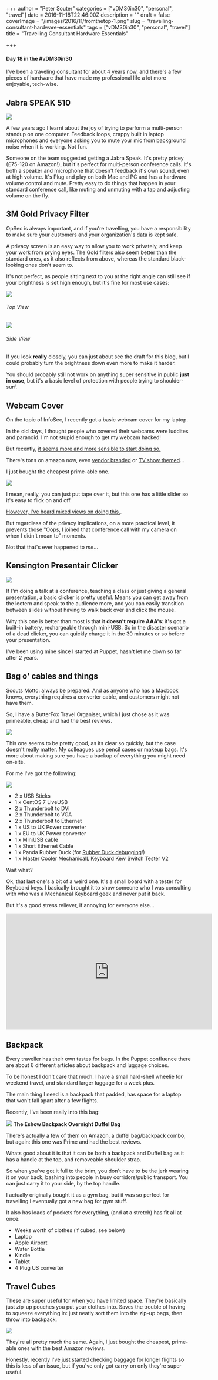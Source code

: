+++
author = "Peter Souter"
categories = ["vDM30in30", "personal", "travel"]
date = 2016-11-18T22:46:00Z
description = ""
draft = false
coverImage = "/images/2016/11/fromthetop-1.png"
slug = "travelling-consultant-hardware-essentials"
tags = ["vDM30in30", "personal", "travel"]
title = "Travelling Consultant Hardware Essentials"

+++

#### Day 18 in the #vDM30in30

I've been a traveling consultant for about 4 years now, and there's a few pieces of hardware that have made my professional life a lot more enjoyable, tech-wise.

## Jabra SPEAK 510
![](/images/2016/11/Jabra_Speak_510_01.png)

A few years ago I learnt about the joy of trying to perform a multi-person standup on one computer. Feedback loops, crappy built in laptop microphones and everyone asking you to mute your mic from background noise when it is working. Not fun.

Someone on the team suggested getting a Jabra Speak. It's pretty pricey (£75-120 on Amazon!), but it's perfect for multi-person conference calls. It's both a speaker and microphone that doesn't feedback it's own sound, even at high volume. It's Plug and play on both Mac and PC and has a hardware volume control and mute. Pretty easy to do things that happen in your standard conference call, like muting and unmuting with a tap and adjusting volume on the fly.

## 3M Gold Privacy Filter

OpSec is always important, and if you're travelling, you have a responsibility to make sure your customers and your organization's data is kept safe.

A privacy screen is an easy way to allow you to work privately, and keep your work from prying eyes. The Gold filters also seem better than the standard ones, as it also reflects from above, whereas the standard black-looking ones don't seem to.

It's not perfect, as people sitting next to you at the right angle can still see if your brightness is set high enough, but it's fine for most use cases:

![](/images/2016/11/fromthetop.png)
###### Top View

![](/images/2016/11/2016-11-25-23.47.29-2.jpg)
###### Side View

If you look __really__ closely, you can just about see the draft for this blog, but I could probably turn the brightness down even more to make it harder.

You should probably still not work on anything super sensitive in public **just in case**, but it's a basic level of protection with people trying to shoulder-surf.

## Webcam Cover

On the topic of InfoSec, I recently got a basic webcam cover for my laptop.

In the old days, I thought people who covered their webcams were luddites and paranoid. I'm not stupid enough to get my webcam hacked!

But recently, [it seems more and more sensible to start doing so.](https://twitter.com/topherolson/status/745294977064828929)

There's tons on amazon now, even [vendor branded](https://twitter.com/trendmicrobnl/status/662278194414927873) or [TV show themed](https://twitter.com/itsthechampagne/status/727563423404412930)...

I just bought the cheapest prime-able one.

![](/images/2016/11/webcam-slider.png)

I mean, really, you can just put tape over it, but this one has a little slider so it's easy to flick on and off.

[However, I've heard mixed views on doing this.](https://blog.mozilla.org/internetcitizen/2016/10/25/webcam-cover-privacy/).

But regardless of the privacy implications,
on a more practical level, it prevents those "Oops, I joined that conference call with my camera on when I didn't mean to" moments.

Not that that's ever happened to _me_...

## Kensington Presentair Clicker

![](/images/2016/11/clicker.png)

If I'm doing a talk at a conference, teaching a class or just giving a general presentation, a basic clicker is pretty useful. Means you can get away from the lectern and speak to the audience more, and you can easily transition between slides without having to walk back over and click the mouse.

Why this one is better than most is that it **doesn't require AAA's**: it's got a built-in battery, rechargeable through mini-USB. So in the disaster scenario of a dead clicker, you can quickly charge it in the 30 minutes or so before your presentation.

I've been using mine since I started at Puppet, hasn't let me down so far after 2 years.

## Bag o' cables and things

Scouts Motto: always be prepared. And as anyone who has a Macbook knows, everything requires a converter cable, and customers might not have them.

So, I have a ButterFox Travel Organiser, which I just chose as it was primeable, cheap and had the best reviews.

![](/images/2016/11/case.jpg)

This one seems to be pretty good, as its clear so quickly, but the case doesn't really matter. My colleagues use pencil cases or makeup bags. It's more about making sure you have a backup of everything you might need on-site.

For me I've got the following:

![](/images/2016/11/case.png)

* 2 x USB Sticks
* 1 x CentOS 7 LiveUSB
* 2 x Thunderbolt to DVI
* 2 x Thunderbolt to VGA
* 2 x Thunderbolt to Ethernet
* 1 x US to UK Power converter
* 1 x EU to UK Power converter
* 1 x MiniUSB cable
* 1 x Short Ethernet Cable
* 1 x Panda Rubber Duck (for [Rubber Duck debugging](https://en.wikipedia.org/wiki/Rubber_duck_debugging)!)
* 1 x Master Cooler MechanicalL Keyboard Kew Switch Tester V2

Wait what?

Ok, that last one's a bit of a weird one. It's a small board with a tester for Keyboard keys. I basically brought it to show someone who I was consulting with who was a Mechanical Keyboard geek and never put it back.

But it's a good stress reliever, if annoying for everyone else...
<iframe width="560" height="315" src="https://www.youtube.com/embed/zH9Vh01Ibhs" frameborder="0" allowfullscreen></iframe>

## Backpack

Every traveller has their own tastes for bags. In the Puppet confluence there are about 6 different articles about backpack and luggage choices.

To be honest I don't care that much. I have a small hard-shell wheelie for weekend travel, and standard larger luggage for a week plus.

The main thing I need is a backpack that padded, has space for a laptop that won't fall apart after a few flights.

Recently, I've been really into this bag:

![](/images/2016/11/duffelbag.jpeg)
**The Eshow Backpack Overnight Duffel Bag**

There's actually a few of them on Amazon, a duffel bag/backpack combo, but again: this one was Prime and had the best reviews.

Whats good about it is that it can be both a backpack and Duffel bag as it has a handle at the top, and removeable shoulder strap.

So when you've got it full to the brim, you don't have to be the jerk wearing it on your back, bashing into people in busy corridors/public transport. You can just carry it to your side, by the top handle.

I actually originally bought it as a gym bag, but it was so perfect for travelling I eventually got a new bag for gym stuff.

It also has loads of pockets for everything, (and at a stretch) has fit all at once:

* Weeks worth of clothes (if cubed, see below)
* Laptop
* Apple Airport
* Water Bottle
* Kindle
* Tablet
* 4 Plug US converter

## Travel Cubes

These are super useful for when you have limited space. They're basically just zip-up pouches you put your clothes into. Saves the trouble of having to squeeze everything in: just neatly sort them into the zip-up bags, then throw into backpack.

![](/images/2016/11/91E61rx7-zL._SL1500_.jpg)

They're all pretty much the same. Again, I just bought the cheapest, prime-able ones with the best Amazon reviews.

Honestly, recently I've just started checking baggage for longer flights so this is less of an issue, but if you've only got carry-on only they're super useful.
